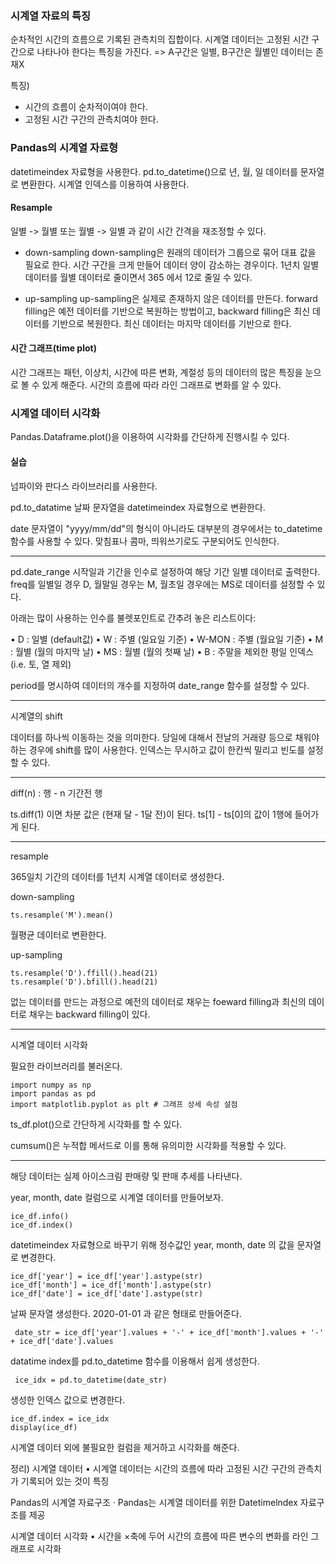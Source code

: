 <h3 id="시계열-자료의-특징">시계열 자료의 특징</h3>
<p>순차적인 시간의 흐름으로 기록된 관측치의 집합이다. 
시계열 데이터는 고정된 시간 구간으로 나타나야 한다는 특징을 가진다. =&gt; A구간은 일별, B구간은 월별인 데이터는 존재X</p>
<p>특징)</p>
<ul>
<li>시간의 흐름이 순차적이여야 한다.</li>
<li>고정된 시간 구간의 관측치여야 한다. </li>
</ul>
<h3 id="pandas의-시계열-자료형">Pandas의 시계열 자료형</h3>
<p>datetimeindex 자료형을 사용한다. pd.to_datetime()으로 년, 월, 일 데이터를 문자열로 변환한다. 시계열 인덱스를 이용하여 사용한다. </p>
<h4 id="resample">Resample</h4>
<p>일별 -&gt; 월별 또는 월별 -&gt; 일별 과 같이 시간 간격을 재조정할 수 있다. </p>
<ul>
<li><p>down-sampling
down-sampling은 원래의 데이터가 그룹으로 묶어 대표 값을 필요로 한다. 시간 구간을 크게 만들어 데이터 양이 감소하는 경우이다. 1년치 일별 데이터를 월별 데이터로 줄이면서 365 에서 12로 줄일 수 있다. </p>
</li>
<li><p>up-sampling
up-sampling은 실제로 존재하지 않은 데이터를 만든다. forward filling은 예전 데이터를 기반으로 복원하는 방법이고, backward  filling은 최신 데이터를 기반으로 복원한다. 최신 데이터는 마지막 데이터를 기반으로 한다. </p>
</li>
</ul>
<h4 id="시간-그래프time-plot">시간 그래프(time plot)</h4>
<p>시간 그래프는 패턴, 이상치, 시간에 따른 변화, 계절성 등의 데이터의 많은 특징을 눈으로 볼 수 있게 해준다. 시간의 흐름에 따라 라인 그래프로 변화를 알 수 있다. </p>
<h3 id="시계열-데이터-시각화">시계열 데이터 시각화</h3>
<p>Pandas.Dataframe.plot()을 이용하여 시각화를 간단하게 진행시킬 수 있다. </p>
<h4 id="실습">실습</h4>
<p>넘파이와 판다스 라이브러리를 사용한다. </p>
<p>pd.to_datatime
날짜 문자열을 datetimeindex 자료형으로 변환한다. </p>
<p>date 문자열이 &quot;yyyy/mm/dd&quot;의 형식이 아니라도 대부분의 경우에서는 to_datetime 함수를 사용할 수 있다. 맞침표나 콤마, 띄워쓰기로도 구분되어도 인식한다. </p>
<hr />
<p>pd.date_range
시작일과 기간을 인수로 설정하여 해당 기간 일별 데이터로 출력한다. freq를 일별일 경우 D, 월말일 경우는 M, 월초일 경우에는 MS로 데이터를 설정할 수 있다.</p>
<p>아래는 많이 사용하는 인수를 불렛포인트로 간추려 놓은 리스트이다:</p>
<p>• D : 일별 (default값)
• W : 주별 (일요일 기준)
• W-MON : 주별 (월요일 기준)
• M : 월별 (월의 마지막 날)
• MS : 월별 (월의 첫째 날)
• B : 주말을 제외한 평일 인덱스 (i.e. 토, 열 제외)</p>
<p>period를 명시하여 데이터의 개수를 지정하여 date_range 함수를 설정할 수 있다. </p>
<hr />
<p>시계열의 shift</p>
<p>데이터를 하나씩 이동하는 것을 의미한다. 당일에 대해서 전날의 거래량 등으로 채워야 하는 경우에 shift를 많이 사용한다. 인덱스는 무시하고 값이 한칸씩 밀리고 빈도를 설정할 수 있다. </p>
<hr />
<p>diff(n) : 행 - n 기간전 행</p>
<p>ts.diff(1) 이면 차분 값은 (현재 달 - 1달 전)이 된다. ts[1] - ts[0]의 값이 1행에 들어가게 된다. </p>
<hr />
<p>resample</p>
<p>365일치 기간의 데이터를 1년치 시계열 데이터로 생성한다. </p>
<p>down-sampling</p>
<pre><code>ts.resample('M').mean()</code></pre><p>월평균 데이터로 변환한다. </p>
<p>up-sampling</p>
<pre><code>ts.resample('D').ffill().head(21)
ts.resample('D').bfill().head(21)</code></pre><p>없는 데이터를 만드는 과정으로 예전의 데이터로 채우는 foeward filling과 최신의 데이터로 채우는 backward filling이 있다. </p>
<hr />
<p>시계열 데이터 시각화 </p>
<p>필요한 라이브러리를 불러온다. </p>
<pre><code>import numpy as np
import pandas as pd
import matplotlib.pyplot as plt # 그래프 상세 속성 설점</code></pre><p>ts_df.plot()으로 간단하게 시각화를 할 수 있다.</p>
<p>cumsum()은 누적합 메서드로 이를 통해 유의미한 시각화를 적용할 수 있다. </p>
<hr />
<p>해당 데이터는 실제 아이스크림 판매량 및 판매 추세를 나타낸다. 
<img alt="" src="https://velog.velcdn.com/images/ehekaanldk/post/c33ced0e-b18a-4c1c-864d-25437de1a9b4/image.png" /></p>
<p>year, month, date 컬럼으로 시계열 데이터를 만들어보자.</p>
<pre><code>ice_df.info()
ice_df.index()</code></pre><p>datetimeindex 자료형으로 바꾸기 위해 정수값인 year, month, date 의 값을 문자열로 변경한다.  </p>
<pre><code>ice_df['year'] = ice_df['year'].astype(str)
ice_df['month'] = ice_df['month'].astype(str)
ice_df['date'] = ice_df['date'].astype(str)</code></pre><p>날짜 문자열 생성한다.  2020-01-01 과 같은 형태로 만들어준다. </p>
<pre><code> date_str = ice_df['year'].values + '-' + ice_df['month'].values + '-' + ice_df['date'].values</code></pre><p>datatime index를 pd.to_datetime 함수를 이용해서 쉽게 생성한다. </p>
<pre><code> ice_idx = pd.to_datetime(date_str)</code></pre><p>생성한 인덱스 값으로 변경한다. </p>
<pre><code>ice_df.index = ice_idx
display(ice_df)</code></pre><p>시계열 데이터 외에 불필요한 컬럼을 제거하고 시각화를 해준다. </p>
<p>정리)
시계열 데이터
• 시계열 데이터는 시간의 흐름에 따라 고정된 시간 구간의 관측치가 기록되어 있는 것이 특징</p>
<p>Pandas의 시계열 자료구조
· Pandas는 시계열 데이터를 위한 Datetimelndex 자료구조를 제공</p>
<p>시계열 데이터 시각화
• 시간을 ×축에 두어 시간의 흐름에 따른 변수의 변화를 라인 그래프로 시각화</p>